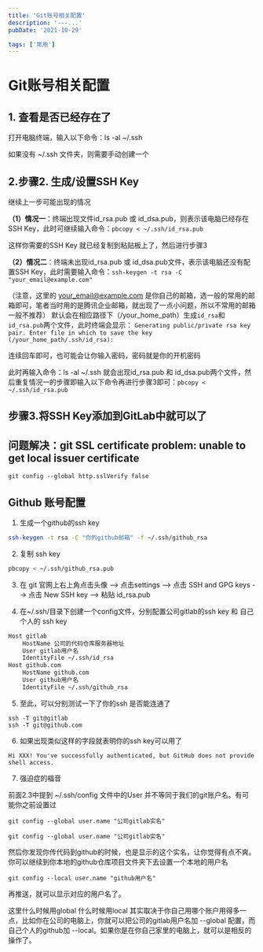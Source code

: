```yaml
---
title: 'Git账号相关配置'
description: '---...'
pubDate: '2021-10-29'

tags: ['常用']
---
```



# Git账号相关配置
## **1. 查看是否已经存在了**

打开电脑终端，输入以下命令：ls -al ~/.ssh

如果没有 ~/.ssh 文件夹，则需要手动创建一个

## **2.步骤2. 生成/设置SSH Key**

继续上一步可能出现的情况

**（1）情况一**：终端出现文件id_rsa.pub 或 id_dsa.pub，则表示该电脑已经存在SSH Key，此时可继续输入命令：`pbcopy < ~/.ssh/id_rsa.pub`

这样你需要的SSH Key 就已经复制到粘贴板上了，然后进行步骤3

**（2）情况二**：终端未出现id_rsa.pub 或 id_dsa.pub文件，表示该电脑还没有配置SSH Key，此时需要输入命令：`ssh-keygen -t rsa -C "your_email@example.com"`

（注意，这里的  [your_email@example.com](https://links.jianshu.com/go?to=mailto%3Ayour_email%40example.com) 是你自己的邮箱，选一般的常用的邮箱即可，笔者当时用的是腾讯企业邮箱，就出现了一点小问题，所以不常用的邮箱一般不推荐） 默认会在相应路径下（/your_home_path）生成`id_rsa`和`id_rsa.pub`两个文件，此时终端会显示：
`Generating public/private rsa key pair. Enter file in which to save the key (/your_home_path/.ssh/id_rsa):`

连续回车即可，也可能会让你输入密码，密码就是你的开机密码

此时再输入命令：ls -al ~/.ssh 就会出现id_rsa.pub 和 id_dsa.pub两个文件，然后重复情况一的步骤即输入以下命令再进行步骤3即可：`pbcopy < ~/.ssh/id_rsa.pub`

## **步骤3.将SSH Key添加到GitLab中就可以了**

## 问题**解决：git SSL certificate problem: unable to get local issuer certificate**

`git config --global http.sslVerify false`

## Github 账号配置

1. 生成一个github的ssh key

```bash
ssh-keygen -t rsa -C "你的github邮箱" -f ~/.ssh/github_rsa
```

2. 复制 ssh key

```bash
pbcopy < ~/.ssh/github_rsa.pub
```

3. 在 git 官网上右上角点击头像 --> 点击settings --> 点击 SSH and GPG keys --> 点击 New SSH key --> 粘贴 id_rsa.pub

4. 在~/.ssh/目录下创建一个config文件，分别配置公司gitlab的ssh key 和 自己个人的 ssh key

```bash
Host gitlab
	HostName 公司的代码仓库服务器地址
	User gitlab用户名
	IdentityFile ~/.ssh/id_rsa
Host github.com
	HostName github.com
	User github用户名
	IdentityFile ~/.ssh/github_rsa
```

5. 至此，可以分别测试一下了你的ssh 是否能连通了

```
ssh -T git@gitlab
ssh -T git@github.com

```

6. 如果出现类似这样的字段就表明你的ssh key可以用了

```
Hi XXX! You've successfully authenticated, but GitHub does not provide shell access.

```

7.  强迫症的福音

前面2.3中提到 ~/.ssh/config 文件中的User 并不等同于我们的git账户名。有可能你之前设置过

```
git config --global user.name "公司gitlab实名"
```

```
git config --global user.name "公司gitlab实名"
```

然后你发现你传代码到github的时候，也是显示的这个实名，让你觉得有点不爽。你可以继续到你本地的github仓库项目文件夹下去设置一个本地的用户名

```
git config --local user.name "github用户名"

```

再推送，就可以显示对应的用户名了。

这里什么时候用global 什么时候用local 其实取决于你自己用哪个账户用得多一点，比如你在公司的电脑上，你就可以把公司的gitlab用户名加 --global 配置，而自己个人的github加 --local。如果你是在你自己家里的电脑上，就可以是相反的操作了。
